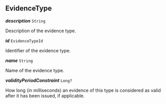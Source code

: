 

## EvidenceType

  
<article>

***description*** `String` 

Description of the evidence type.

</article>
<article>

***id*** `EvidenceTypeId` 

Identifier of the evidence type.

</article>
<article>

***name*** `String` 

Name of the evidence type.

</article>
<article>

***validityPeriodConstraint*** `Long?` 

How long (in milliseconds) an evidence of this type is considered as valid after it has been issued, if applicable.

</article>

